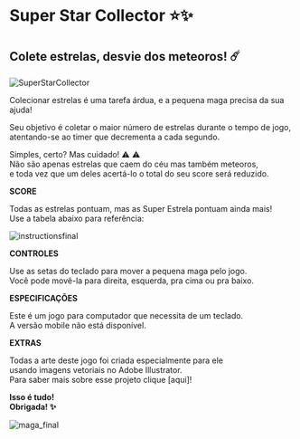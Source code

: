 # Super Star Collector :star::sparkles:

## Colete estrelas, desvie dos meteoros! :comet:

![SuperStarCollector](https://user-images.githubusercontent.com/96324159/155626264-58ae7021-553f-4ca2-a8d2-99716da6c5e5.png)


Colecionar estrelas é uma tarefa árdua, e a pequena maga precisa da sua ajuda!

Seu objetivo é coletar o maior número de estrelas durante o tempo de jogo,<br>
atentando-se ao timer que decrementa a cada segundo.

Simples, certo? Mas cuidado! :warning: :warning: <br>
Não são apenas estrelas que caem do céu mas também meteoros, <br> 
e toda vez que um deles acertá-lo o total do seu score será reduzido.

<b>SCORE</b>

Todas as estrelas pontuam, mas as Super Estrela pontuam ainda mais!<br>
Use a tabela abaixo para referência:


![instructionsfinal](https://user-images.githubusercontent.com/96324159/155624489-26e53f86-319b-40b3-9398-8a7e8ae1a6be.png)

<b>CONTROLES</b>

Use as setas do teclado para mover a pequena maga pelo jogo.<br>
Você pode movê-la para direita, esquerda, pra cima ou pra baixo.<br>

<b>ESPECIFICAÇÕES</b> 

Este é um jogo para computador que necessita de um teclado.<br>
A versão mobile não está disponível.<br>

<b>EXTRAS</b>
  
 Todas a arte deste jogo foi criada especialmente para ele <br>
 usando imagens vetoriais no Adobe Illustrator.<br>
 Para saber mais sobre esse projeto clique [aqui]!<br>
 
 <b>Isso é tudo!<br>
Obrigada! :sparkles:</b>
 
![maga_final](https://user-images.githubusercontent.com/96324159/155629135-bd5291d1-50c6-4f7a-a960-a1c079005dba.png)

 

  
  

  












